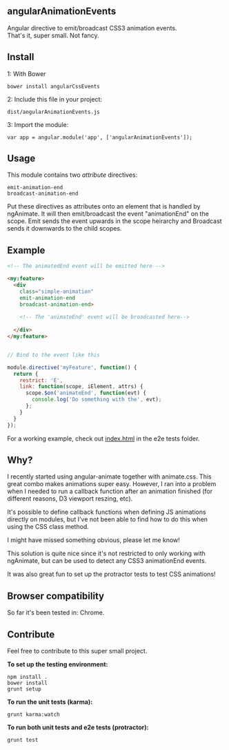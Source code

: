## angularAnimationEvents

Angular directive to emit/broadcast CSS3 animation events.<br />
That's it, super small. Not fancy.

## Install

1: With Bower

``bower install angularCssEvents``

2: Include this file in your project:

```
dist/angularAnimationEvents.js
```

3: Import the module:

```
var app = angular.module('app', ['angularAnimationEvents']);
```

## Usage

This module contains two *attribute* directives: 

```
emit-animation-end
broadcast-animation-end
```

Put these directives as attributes onto an element that is handled by ngAnimate. It will then emit/broadcast the event "animationEnd" on the scope. Emit sends the event upwards in the scope heirarchy and Broadcast sends it downwards to the child scopes.

## Example

```html
<!-- The animatedEnd event will be emitted here -->

<my:feature>
  <div 
    class="simple-animation" 
    emit-animation-end 
    broadcast-animation-end>
    
    <!-- The 'animateEnd' event will be broadcasted here-->
    
  </div>
</my:feature>
```

```JavaScript

// Bind to the event like this

module.directive('myFeature', function() {
  return {
    restrict: 'E',
    link: function(scope, iElement, attrs) {
      scope.$on('animateEnd', function(evt) {
        console.log('Do something with the', evt);
      };
    }
  }
});

```

For a working example, check out [index.html](https://github.com/jpettersson/angularAnimationEvents/blob/master/test/e2e/app/index.html) in the e2e tests folder.

## Why?

I recently started using angular-animate together with animate.css. This great combo makes animations super easy. However, I ran into a problem when I needed to run a callback function after an animation finished (for different reasons, D3 viewport reszing, etc).

It's possible to define callback functions when defining JS animations directly on modules, but I've not been able to find how to do this when using the CSS class method.

I might have missed something obvious, please let me know! 

This solution is quite nice since it's not restricted to only working with ngAnimate, but can be used to detect any CSS3 animationEnd events. 

It was also great fun to set up the protractor tests to test CSS animations!

## Browser compatibility

So far it's been tested in: Chrome.

## Contribute

Feel free to contribute to this super small project. 

**To set up the testing environment:**

```
npm install .
bower install
grunt setup
```

**To run the unit tests (karma):**
```
grunt karma:watch
```

**To run both unit tests and e2e tests (protractor):**
```
grunt test
```

